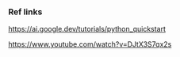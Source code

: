 ### Ref links

https://ai.google.dev/tutorials/python_quickstart

https://www.youtube.com/watch?v=DJtX3S7qx2s